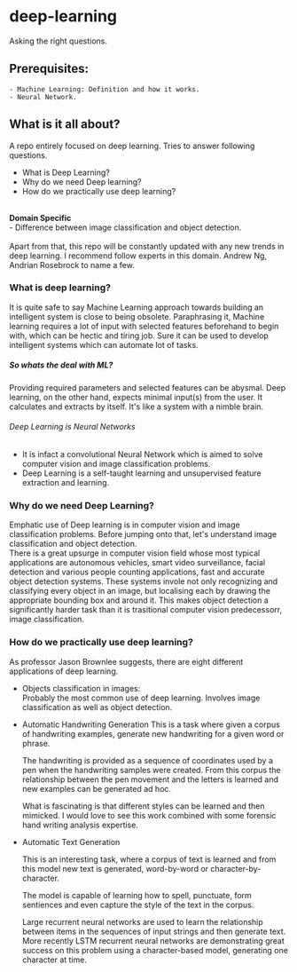 # deep-learning
Asking the right questions.

## Prerequisites:
    - Machine Learning: Definition and how it works. 
    - Neural Network.


## What is it all about?
A repo entirely focused on deep learning. Tries to answer following questions.
- What is Deep Learning?
- Why do we need Deep learning?
- How do we practically use deep learning?
<br />
<strong>Domain Specific</strong>
<br />
- Difference between image classification and object detection. 
<br />
<br />
Apart from that, this repo will be constantly updated with any new trends in deep learning. I recommend follow experts in this domain. Andrew Ng, Andrian Rosebrock to name a few.
<br />

### What is deep learning?
It is quite safe to say Machine Learning approach towards building an intelligent system is close to being obsolete. Paraphrasing it, Machine learning requires a lot of input with selected features beforehand to begin with, which can be hectic and tiring job. Sure it can be used to develop intelligent systems which can automate lot of tasks.
<br />
##### So whats the deal with ML?
Providing required parameters and selected features can be abysmal. 
    Deep learning, on the other hand, expects minimal input(s) from the user. It calculates and extracts by itself. It's like a system with a nimble brain.
<br />
###### Deep Learning is Neural Networks 
- It is infact a convolutional Neural Network which is aimed to solve computer vision and image classification problems.  
- Deep Learning is a self-taught learning and unsupervised feature extraction and learning.

### Why do we need Deep Learning?
Emphatic use of Deep learning is in computer vision and image classification problems. Before jumping onto that, let's understand image classification and object detection. 
<br />
    There is a great upsurge in computer vision field whose most typical applications are autonomous vehicles, smart video surveillance, facial detection and various people counting applications, fast and accurate object detection systems. These systems invole not only recognizing and classifying every object in an image, but localising each by drawing the appropriate bounding box and around it. This makes object detection a significantly harder task than it is trasitional computer vision predecessorr, image classification.

### How do we practically use deep learning?
As professor Jason Brownlee suggests, there are eight different applications of deep learning. 
- Objects classification in images: <br />
    Probably the most common use of deep learning. Involves image classification as well as object detection. 
-  Automatic Handwriting Generation
    This is a task where given a corpus of handwriting examples, generate new handwriting for a given word or phrase.

    The handwriting is provided as a sequence of coordinates used by a pen when the handwriting samples were created. From this corpus the relationship between the pen movement and the letters is learned and new examples can be generated ad hoc.

    What is fascinating is that different styles can be learned and then mimicked. I would love to see this work combined with some forensic hand writing analysis expertise. 

-   Automatic Text Generation

    This is an interesting task, where a corpus of text is learned and from this model new text is generated, word-by-word or character-by-character.

    The model is capable of learning how to spell, punctuate, form sentiences and even capture the style of the text in the corpus.

    Large recurrent neural networks are used to learn the relationship between items in the sequences of input strings and then generate text. More recently LSTM recurrent neural networks are demonstrating great success on this problem using a character-based model, generating one character at time.